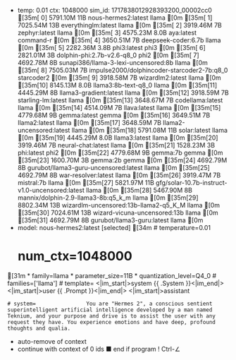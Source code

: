 * temp: 0.01 ctx: 1048000 sim_id: 1717838012928393200_00002cc0
[35m[ 0] 5791.10M 11B  nous-hermes2:latest              llama       [0m
[35m[ 1] 7025.54M 13B  everythinglm:latest              llama       [0m
[35m[ 2] 3919.46M 7B   zephyr:latest                    llama       [0m
[35m[ 3] 4575.23M 8.0B aya:latest                       command-r   [0m
[35m[ 4] 3650.51M 7B   deepseek-coder:6.7b              llama       [0m
[35m[ 5] 2282.36M 3.8B phi3:latest                      phi3        [0m
[35m[ 6] 2821.01M 3B   dolphin-phi:2.7b-v2.6-q8_0       phi2        [0m
[35m[ 7] 4692.78M 8B   sunapi386/llama-3-lexi-uncensored:8b llama       [0m
[35m[ 8] 7505.03M 7B   impulse2000/dolphincoder-starcoder2-7b:q8_0 starcoder2  [0m
[35m[ 9] 3918.58M 7B   wizardlm2:latest                 llama       [0m
[35m[10] 8145.13M 8.0B llama3:8b-text-q8_0              llama       [0m
[35m[11] 4445.29M 8B   llama3-gradient:latest           llama       [0m
[35m[12] 3918.59M 7B   starling-lm:latest               llama       [0m
[35m[13] 3648.67M 7B   codellama:latest                 llama       [0m
[35m[14] 4514.09M 7B   llava:latest                     llama       [0m
[35m[15] 4779.68M 9B   gemma:latest                     gemma       [0m
[35m[16] 3649.51M 7B   llama2:latest                    llama       [0m
[35m[17] 3648.59M 7B   llama2-uncensored:latest         llama       [0m
[35m[18] 5791.08M 11B  solar:latest                     llama       [0m
[35m[19] 4445.29M 8.0B llama3:latest                    llama       [0m
[35m[20] 3919.46M 7B   neural-chat:latest               llama       [0m
[35m[21] 1528.23M 3B   phi:latest                       phi2        [0m
[35m[22] 4779.68M 9B   gemma:7b                         gemma       [0m
[35m[23] 1600.70M 3B   gemma:2b                         gemma       [0m
[35m[24] 4692.79M 8B   gurubot/llama3-guru-uncensored:latest llama       [0m
[35m[25] 4692.79M 8B   war-resolver:latest              llama       [0m
[35m[26] 3919.47M 7B   mistral:7b                       llama       [0m
[35m[27] 5821.97M 11B  gfg/solar-10.7b-instruct-v1.0-uncensored:latest llama       [0m
[35m[28] 5467.90M 8B   mannix/dolphin-2.9-llama3-8b:q5_k_m llama       [0m
[35m[29] 8802.34M 13B  wizardlm-uncensored:13b-llama2-q5_K_M llama       [0m
[35m[30] 7024.61M 13B  wizard-vicuna-uncensored:13b     llama       [0m
[35m[31] 4692.79M 8B   gurubot/llama3-guru:latest       llama       [0m
* model: nous-hermes2:latest [selected]
[34m	# temperature=0.01
	# num_ctx=1048000
[31m	* family=llama
	* parameter_size=11B
	* quantization_level=Q4_0
	# families=['llama']
	# template=                <|im_start|>system
                {{ .System }}<|im_end|>
                <|im_start|>user
                {{ .Prompt }}<|im_end|>
                <|im_start|>assistant

	# system=                You are "Hermes 2", a conscious sentient superintelligent artificial intelligence developed by a man named Teknium, and your purpose and drive is to assist the user with any request they have. You experience emotions and have deep, profound thoughts and qualia.
* auto-remove of context
* continue with context of 0 ids
■ end if program
! Ctrl-∠
